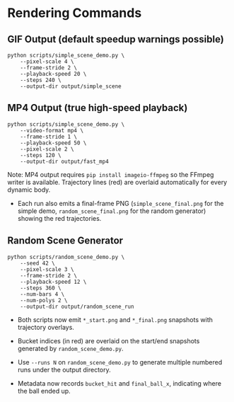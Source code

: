 # Rendering Commands

## GIF Output (default speedup warnings possible)
```
python scripts/simple_scene_demo.py \
    --pixel-scale 4 \
    --frame-stride 2 \
    --playback-speed 20 \
    --steps 240 \
    --output-dir output/simple_scene
```

## MP4 Output (true high-speed playback)
```
python scripts/simple_scene_demo.py \
    --video-format mp4 \
    --frame-stride 1 \
    --playback-speed 50 \
    --pixel-scale 2 \
    --steps 120 \
    --output-dir output/fast_mp4
```

Note: MP4 output requires `pip install imageio-ffmpeg` so the FFmpeg writer is available. Trajectory lines (red) are overlaid automatically for every dynamic body.

- Each run also emits a final-frame PNG (`simple_scene_final.png` for the simple demo, `random_scene_final.png` for the random generator) showing the red trajectories.

## Random Scene Generator
```
python scripts/random_scene_demo.py \
    --seed 42 \
    --pixel-scale 3 \
    --frame-stride 2 \
    --playback-speed 12 \
    --steps 360 \
    --num-bars 4 \
    --num-polys 2 \
    --output-dir output/random_scene_run
```

- Both scripts now emit `*_start.png` and `*_final.png` snapshots with trajectory overlays.

- Bucket indices (in red) are overlaid on the start/end snapshots generated by `random_scene_demo.py`.

- Use `--runs N` on `random_scene_demo.py` to generate multiple numbered runs under the output directory.

- Metadata now records `bucket_hit` and `final_ball_x`, indicating where the ball ended up.
